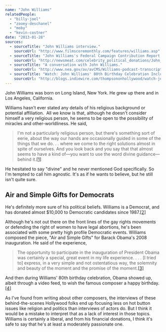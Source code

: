 ```yaml
---
name: "John Williams"
relatedPeople:
  - "billy-joel"
  - "zooey-deschanel"
  - "moby"
  - "kevin-costner"
date: "2013-01-28"
sources:
  - sourceTitle: "John Williams interview."
    sourceUrl: "http://www.filmscoremonthly.com/features/williams.asp"
  - sourceTitle: "John Williams's Federal Campaign Contribution Report."
    sourceUrl: "http://newsmeat.com/celebrity_political_donations/John_T_Williams.php"
  - sourceTitle: "A conversation with John Williams."
    sourceUrl: "http://www.nea.gov/av/avCMS/Williams-podcast-transcript.html"
  - sourceTitle: "Watch: John Williams' 80th Birthday Celebration Includes Obama, Spielberg and Lucas."
    sourceUrl: "http://blogs.indiewire.com/thompsononhollywood/watch-john-williams-80th-birthday-celebration-includes-spielberg-lucas-and-president-obama"
---
```


John Williams was born on Long Island, New York. He grew up there and in Los Angeles, California.

Williams hasn't ever stated any details of his religious background or potential affiliation.  All we know is that, although he doesn't consider himself a very religious person, he seems to be open to the possibility of miracles and other-worldliness. He said,

>I'm not a particularly religious person, but there's something sort of eerie, about the way our hands are occasionally guided in some of the things that we do. . . where we come to the right solutions almost in spite of ourselves. And you look back and you say that that almost seems to have a kind of—you want to use the word divine guidance—behind it.<a class="source-citation" href="http://www.filmscoremonthly.com/features/williams.asp" title="John Williams interview.">[1]</a>

He hesitated to say "divine" and he never mentioned God specifically. So I'm tempted to call him agnostic. It's as if he wants to believe, but he still isn't quite sure.


## Air and Simple Gifts for Democrats

He's definitely more sure of his political beliefs. Williams is a Democrat, and has donated almost $10,000 to Democratic candidates since 1987.<a class="source-citation" href="http://newsmeat.com/celebrity_political_donations/John_T_Williams.php" title="John Williams&apos;s Federal Campaign Contribution Report.">[2]</a>

Although he's not out there on the front lines of the gay rights movements or defending the right of women to have legal abortions, he's been associated with some pretty high profile Democratic events. Williams composed the piece, "Air and Simple Gifts" for Barack Obama's 2008 inauguration. He said of the experience,

>The opportunity to participate in the inauguration of President Obama was certainly a special, great event in my life experience. . . . [I tried to] express, in a very simple and not ostentatious way, the solemnity and beauty of the moment and the promise of the moment.<a class="source-citation" href="http://www.nea.gov/av/avCMS/Williams-podcast-transcript.html" title="A conversation with John Williams.">[3]</a>

And then during Williams' 80th birthday celebration, Obama showed up, albeit through a video feed, to wish the famous composer a happy birthday.<a class="source-citation" href="http://blogs.indiewire.com/thompsononhollywood/watch-john-williams-80th-birthday-celebration-includes-spielberg-lucas-and-president-obama" title="Watch: John Williams&apos; 80th Birthday Celebration Includes Obama, Spielberg and Lucas.">[4]</a>

As I've found from writing about other composers, the interviews of these behind-the-scenes Hollywood folks end up focusing less on hot button issues like religion and politics than interviews of actors do. But I think it would be a mistake to interpret that as a lack of interest in those topics. Williams is certainly a liberal, and from his financial donations, I think it's safe to say that he's at least a moderately passionate one.